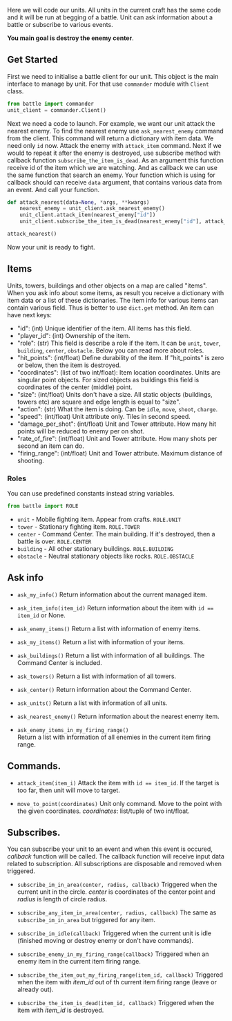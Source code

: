 Here we will code our units. All units in the current craft has the same code and
 it will be run at begging of a battle. Unit can ask information about a battle or
 subscribe to various events.

**You main goal is destroy the enemy center**.

## Get Started

First we need to initialise a battle client for our unit.
This object is the main interface to manage by unit.
For that use `commander` module with `Client` class.

```python
from battle import commander
unit_client = commander.Client()
```

Next we need a code to launch. For example, we want our unit attack the nearest enemy.
To find the nearest enemy use `ask_nearest_enemy` command from the client.
This command will return a dictionary with item data. We need only `id` now.
Attack the enemy with `attack_item` command.
Next if we would to repeat it after the enemy is destroyed, use subscribe method with
callback function `subscribe_the_item_is_dead`. As an argument this function receive
id of the item which we are watching. And as callback we can use the same function that
search an enemy. Your function which is using for callback should can receive `data` argument,
that contains various data from an event.
And call your function.


```python
def attack_nearest(data=None, *args, **kwargs)
    nearest_enemy = unit_client.ask_nearest_enemy()
    unit_client.attack_item(nearest_enemy["id"])
    unit_client.subscribe_the_item_is_dead(nearest_enemy["id"], attack_nearest)

attack_nearest()
```

Now your unit is ready to fight.

## Items

Units, towers, buildings and other objects on a map are called "items".
When you ask info about some items, as result you receive a dictionary with item data or
a list of these dictionaries. The item info for various items can contain various field.
Thus is better to use `dict.get` method. An item can have next keys:

- "id": (int) Unique identifier of the item. All items has this field.
- "player_id": (int) Ownership of the item.
- "role": (str) This field is describe a role if the item. It can be
  `unit`, `tower`, `building`, `center`, `obstacle`. Below you can read more about roles.
- "hit_points": (int/float) Define durability of the item. If "hit_points" is zero or below, then
  the item is destroyed.
- "coordinates": (list of two int/float): Item location coordinates. Units are singular point objects.
  For sized objects as buildings this field is coordinates of the center (middle) point.
- "size": (int/float) Units don't have a size. All static objects (buildings, towers etc) are
  square and edge length is equal to "size".
- "action": (str) What the item is doing. Can be `idle`, `move`, `shoot`, `charge`.
- "speed": (int/float) Unit attribute only. Tiles in second speed.
- "damage_per_shot": (int/float) Unit and Tower attribute.
  How many hit points will be reduced to enemy per on shot.
- "rate_of_fire": (int/float) Unit and Tower attribute. How many shots per second an item can do.
- "firing_range": (int/float) Unit and Tower attribute. Maximum distance of shooting.


### Roles

You can use predefined constants instead string variables.

```python
from battle import ROLE
```

- `unit` - Mobile fighting item. Appear from crafts. `ROLE.UNIT`
- `tower` - Stationary fighting item. `ROLE.TOWER`
- `center` - Command Center. The main building. If it's destroyed, then a battle is over. `ROLE.CENTER`
- `building` - All other stationary buildings. `ROLE.BUILDING`
- `obstacle` - Neutral stationary objects like rocks. `ROLE.OBSTACLE`

## Ask info

- `ask_my_info()` Return information about the current managed item.

- `ask_item_info(item_id)` Return information about the item with `id == item_id` or None.

- `ask_enemy_items()` Return a list with information of enemy items.

- `ask_my_items()` Return a list with information of your items.

- `ask_buildings()` Return a list with information of all buildings.
    The Command Center is included.

- `ask_towers()` Return a list with information of all towers.

- `ask_center()` Return information about the Command Center.

- `ask_units()` Return a list with information of all units.

- `ask_nearest_enemy()` Return information about the nearest enemy item.

- `ask_enemy_items_in_my_firing_range()`  
    Return a list with information of all enemies in the current item firing range.

## Commands.

- `attack_item(item_i)` Attack the item with `id == item_id`.
    If the target is too far, then unit will move to target.

- `move_to_point(coordinates)` Unit only command.
    Move to the point with the given coordinates. _coordinates_: list/tuple of two int/float.


## Subscribes.

You can subscribe your unit to an event and when this event is occured, _callback_ function
will be called. The callback function will receive input data related to subscription.
All subscriptions are disposable and removed when triggered.

- `subscribe_im_in_area(center, radius, callback)` Triggered when the current unit in
  the circle. _center_ is coordinates of the center point and _radius_ is length of circle radius.

- `subscribe_any_item_in_area(center, radius, callback)` The same as `subscribe_im_in_area` but
  triggered for any item.

- `subscribe_im_idle(callback)` Triggered when the current unit is idle (finished moving or
  destroy enemy or don't have commands).

- `subscribe_enemy_in_my_firing_range(callback)` Triggered when an enemy item in the current item
  firing range.

- `subscribe_the_item_out_my_firing_range(item_id, callback)` Triggered when the item with _item_id_
  out of th current item firing range (leave or already out).

- `subscribe_the_item_is_dead(item_id, callback)` Triggered when the item with _item_id_ is destroyed.
